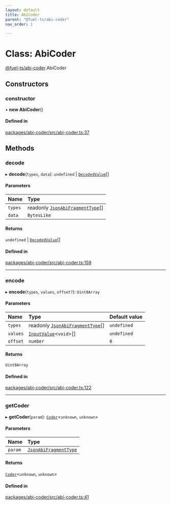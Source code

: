 ```yaml
---
layout: default
title: AbiCoder
parent: "@fuel-ts/abi-coder"
nav_order: 1

---
```


# Class: AbiCoder

[@fuel-ts/abi-coder](../index.md).AbiCoder

## Constructors

### constructor

• **new AbiCoder**()

#### Defined in

[packages/abi-coder/src/abi-coder.ts:37](https://github.com/FuelLabs/fuels-ts/blob/master/packages/abi-coder/src/abi-coder.ts#L37)

## Methods

### decode

▸ **decode**(`types`, `data`): `undefined` \| [`DecodedValue`](../index.md#decodedvalue)[]

#### Parameters

| Name | Type |
| :------ | :------ |
| `types` | readonly [`JsonAbiFragmentType`](../interfaces/JsonAbiFragmentType.md)[] |
| `data` | `BytesLike` |

#### Returns

`undefined` \| [`DecodedValue`](../index.md#decodedvalue)[]

#### Defined in

[packages/abi-coder/src/abi-coder.ts:159](https://github.com/FuelLabs/fuels-ts/blob/master/packages/abi-coder/src/abi-coder.ts#L159)

___

### encode

▸ **encode**(`types`, `values`, `offset?`): `Uint8Array`

#### Parameters

| Name | Type | Default value |
| :------ | :------ | :------ |
| `types` | readonly [`JsonAbiFragmentType`](../interfaces/JsonAbiFragmentType.md)[] | `undefined` |
| `values` | [`InputValue`](../index.md#inputvalue)<`void`\>[] | `undefined` |
| `offset` | `number` | `0` |

#### Returns

`Uint8Array`

#### Defined in

[packages/abi-coder/src/abi-coder.ts:122](https://github.com/FuelLabs/fuels-ts/blob/master/packages/abi-coder/src/abi-coder.ts#L122)

___

### getCoder

▸ **getCoder**(`param`): [`Coder`](Coder.md)<`unknown`, `unknown`\>

#### Parameters

| Name | Type |
| :------ | :------ |
| `param` | [`JsonAbiFragmentType`](../interfaces/JsonAbiFragmentType.md) |

#### Returns

[`Coder`](Coder.md)<`unknown`, `unknown`\>

#### Defined in

[packages/abi-coder/src/abi-coder.ts:41](https://github.com/FuelLabs/fuels-ts/blob/master/packages/abi-coder/src/abi-coder.ts#L41)
